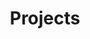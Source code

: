 ---
title: Projects
layout: projects
permalink: /projects/
collection: projects
showInHeader: true
order: 2
---